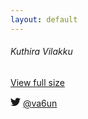 ```yaml
---
layout: default
---
```


<main class="px-3">
    <h6 class="text-muted mb-0">Kuthira Vilakku</h6>
	<!-- <p class="lead">Kuthira Vilakku(horse lamp) seen inside Padmanabhapuram Palace, Kanyakumari.</p> -->
	<p class="mb-0">
  		<!-- <a href="https://en.wikipedia.org/wiki/Padmanabhapuram_Palace" class="btn btn-lg btn-secondary fw-bold border-white bg-white">Learn more</a> -->
  		<a href="https://live.staticflickr.com/1564/24375779681_77c6c8d308_c.jpg" class="btn btn-link text-muted p-0">View full size</a>
	</p>
</main>

<footer class="mt-auto text-white-50">
	<!-- <p>Cover template for <a href="https://getbootstrap.com/" class="text-white">Bootstrap</a>, by <a href="https://twitter.com/va6un" class="text-white">@va6un</a>.</p> -->
	<p>
		<svg xmlns="http://www.w3.org/2000/svg" width="16" height="16" fill="currentColor" class="bi bi-twitter" viewBox="0 0 16 16">
  <path d="M5.026 15c6.038 0 9.341-5.003 9.341-9.334 0-.14 0-.282-.006-.422A6.685 6.685 0 0 0 16 3.542a6.658 6.658 0 0 1-1.889.518 3.301 3.301 0 0 0 1.447-1.817 6.533 6.533 0 0 1-2.087.793A3.286 3.286 0 0 0 7.875 6.03a9.325 9.325 0 0 1-6.767-3.429 3.289 3.289 0 0 0 1.018 4.382A3.323 3.323 0 0 1 .64 6.575v.045a3.288 3.288 0 0 0 2.632 3.218 3.203 3.203 0 0 1-.865.115 3.23 3.23 0 0 1-.614-.057 3.283 3.283 0 0 0 3.067 2.277A6.588 6.588 0 0 1 .78 13.58a6.32 6.32 0 0 1-.78-.045A9.344 9.344 0 0 0 5.026 15z"/>
</svg>
		<a href="https://twitter.com/va6un" class="text-white">@va6un</a></p>
</footer>